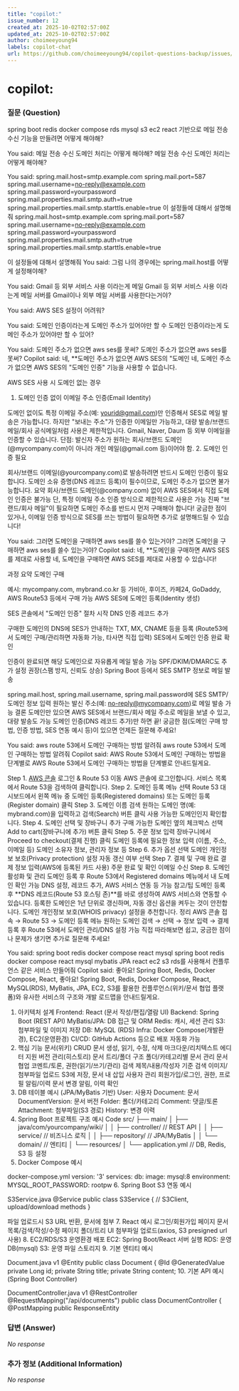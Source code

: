 ```yaml
---
title: "copilot:"
issue_number: 12
created_at: 2025-10-02T02:57:00Z
updated_at: 2025-10-02T02:57:00Z
author: choimeeyoung94
labels: copilot-chat
url: https://github.com/choimeeyoung94/copilot-questions-backup/issues/12
---
```


# copilot:

### 질문 (Question)

spring boot redis docker compose rds mysql s3 ec2 react 기반으로 메일 전송 수신 기능을 만들려면 어떻게 해야해?

You said: 메일 전송 수신 도메인 처리는 어떻게 해야해?
메일 전송 수신 도메인 처리는 어떻게 해야해?

You said: spring.mail.host=smtp.example.com spring.mail.port=587 spring.mail.username=no-reply@example.com spring.mail.password=yourpassword spring.mail.properties.mail.smtp.auth=true spring.mail.properties.mail.smtp.starttls.enable=true 이 설정들에 대해서 설명해줘
spring.mail.host=smtp.example.com
spring.mail.port=587
spring.mail.username=no-reply@example.com
spring.mail.password=yourpassword
spring.mail.properties.mail.smtp.auth=true
spring.mail.properties.mail.smtp.starttls.enable=true

이 설정들에 대해서 설명해줘
You said: 그럼 나의 경우에는 spring.mail.host를 어떻게 설정해야해?

You said: Gmail 등 외부 서비스 사용 이라는게 메일
Gmail 등 외부 서비스 사용 이라는게 메일 서버를 Gmail이나 외부 메일 서버를 사용한다는거야?

You said: AWS SES 설정이 어려워?

You said: 도메인 인증이라는게 도메인 주소가 있어야만 할 수
도메인 인증이라는게 도메인 주소가 있어야만 할 수 있어?

You said: 도메인 주소가 없으면 aws ses를 못써?
도메인 주소가 없으면 aws ses를 못써?
Copilot said: 네, **도메인 주소가 없으면 AWS SES의 "도메인
네, 도메인 주소가 없으면 AWS SES의 "도메인 인증" 기능을 사용할 수 없습니다.

AWS SES 사용 시 도메인 없는 경우
1. 도메인 인증 없이 이메일 주소 인증(Email Identity)

도메인 없이도 특정 이메일 주소(예: <a>yourid@gmail.com</a>)만 인증해서 SES로 메일 발송은 가능합니다.
하지만 "보내는 주소"가 인증한 이메일만 가능하고,
대량 발송/브랜드 메일/회사 공식메일처럼 사용은 제한적입니다.
Gmail, Naver, Daum 등 외부 이메일을 인증할 수 있습니다.
단점: 발신자 주소가 원하는 회사/브랜드 도메인(@mycompany.com)이 아니라 개인 메일(@gmail.com 등)이어야 함.
2. 도메인 인증 필요

회사/브랜드 이메일(@yourcompany.com)로 발송하려면 반드시 도메인 인증이 필요합니다.
도메인 소유 증명(DNS 레코드 등록)이 필수이므로, 도메인 주소가 없으면 불가능합니다.
요약
회사/브랜드 도메인(@company.com) 없이 AWS SES에서 직접 도메인 인증은 불가능
단, 특정 이메일 주소 인증 방식으로 제한적으로 사용은 가능
진짜 "브랜드/회사 메일"이 필요하면 도메인 주소를 반드시 먼저 구매해야 합니다!
궁금한 점이 있거나, 이메일 인증 방식으로 SES를 쓰는 방법이 필요하면 추가로 설명해드릴 수 있습니다!

You said: 그러면 도메인을 구매하면 aws ses를 쓸수 있는거야?
그러면 도메인을 구매하면 aws ses를 쓸수 있는거야?
Copilot said: 네, **도메인을 구매하면 AWS SES를 제대로 사용할
네, 도메인을 구매하면 AWS SES를 제대로 사용할 수 있습니다!

과정 요약
도메인 구매

예시: mycompany.com, mybrand.co.kr 등
가비아, 후이즈, 카페24, GoDaddy, AWS Route53 등에서 구매 가능
AWS SES에 도메인 등록(Identity 생성)

SES 콘솔에서 "도메인 인증" 절차 시작
DNS 인증 레코드 추가

구매한 도메인의 DNS에 SES가 안내하는 TXT, MX, CNAME 등을 등록
(Route53에서 도메인 구매/관리하면 자동화 가능, 타사면 직접 입력)
SES에서 도메인 인증 완료 확인

인증이 완료되면 해당 도메인으로 자유롭게 메일 발송 가능
SPF/DKIM/DMARC도 추가 설정 권장(스팸 방지, 신뢰도 상승)
Spring Boot 등에서 SES SMTP 정보로 메일 발송

spring.mail.host, spring.mail.username, spring.mail.password에 SES SMTP/도메인 정보 입력
원하는 발신 주소(예: no-reply@mycompany.com)로 메일 발송 가능
결론
도메인만 있으면 AWS SES에서 브랜드/회사 메일 주소로 메일을 보낼 수 있고, 대량 발송도 가능
도메인 인증(DNS 레코드 추가)만 하면 끝!
궁금한 점(도메인 구매 방법, 인증 방법, SES 연동 예시 등)이 있으면 언제든 질문해 주세요!

You said: aws route 53에서 도메인 구매하는 방법 알려줘
aws route 53에서 도메인 구매하는 방법 알려줘
Copilot said: AWS Route 53에서 도메인 구매하는 방법을 단계별로
AWS Route 53에서 도메인 구매하는 방법을 단계별로 안내드릴게요.

Step 1. <a href="https://aws.amazon.com/ko/console/">AWS 콘솔</a> 로그인 &amp; Route 53 이동
AWS 콘솔에 로그인합니다.
서비스 목록에서 Route 53을 검색하여 클릭합니다.
Step 2. 도메인 등록 메뉴 선택
Route 53 대시보드에서 왼쪽 메뉴 중 도메인 등록(Registered domains) 또는 도메인 등록(Register domain) 클릭
Step 3. 도메인 이름 검색
원하는 도메인 명(예: mybrand.com)을 입력하고 검색(Search) 버튼 클릭
사용 가능한 도메인인지 확인합니다.
Step 4. 도메인 선택 및 장바구니 추가
구매 가능한 도메인 옆의 체크박스 선택
Add to cart(장바구니에 추가) 버튼 클릭
Step 5. 주문 정보 입력
장바구니에서 Proceed to checkout(결제 진행) 클릭
도메인 등록에 필요한 정보 입력 (이름, 주소, 이메일 등)
도메인 소유자 정보, 관리자 정보 등
Step 6. 추가 옵션 선택
도메인 개인정보 보호(Privacy protection) 설정
자동 갱신 여부 선택
Step 7. 결제 및 구매 완료
결제 정보 입력(AWS에 등록된 카드 사용)
주문 완료 및 확인 이메일 수신
Step 8. 도메인 활성화 및 관리
도메인 등록 후 Route 53에서 Registered domains 메뉴에서 내 도메인 확인 가능
DNS 설정, 레코드 추가, AWS 서비스 연동 등 가능
참고/팁
도메인 등록 후 **DNS 레코드(Route 53 호스팅 존)**를 바로 생성하여 AWS 서비스와 연동할 수 있습니다.
등록한 도메인은 1년 단위로 갱신하며, 자동 갱신 옵션을 켜두는 것이 안전합니다.
도메인 개인정보 보호(WHOIS privacy) 설정을 추천합니다.
정리
AWS 콘솔 접속 → Route 53 → 도메인 등록 메뉴
원하는 도메인 검색 → 선택 → 정보 입력 → 결제
등록 후 Route 53에서 도메인 관리/DNS 설정 가능
직접 따라해보면 쉽고, 궁금한 점이나 문제가 생기면 추가로 질문해 주세요!

You said: spring boot redis docker compose react mysql
spring boot redis docker compose react mysql mybatis JPA react ec2 s3 rds를 사용해서 컨플루언스 같은 서비스 만들어줘
Copilot said: 좋아요! Spring Boot, Redis, Docker Compose, React,
좋아요! Spring Boot, Redis, Docker Compose, React, MySQL(RDS), MyBatis, JPA, EC2, S3를 활용한 컨플루언스(위키/문서 협업 플랫폼)와 유사한 서비스의 구조와 개발 로드맵을 안내드릴게요.

1. 아키텍처 설계
Frontend: React (문서 작성/편집/열람 UI)
Backend: Spring Boot (REST API)
MyBatis/JPA: DB 접근 및 ORM
Redis: 캐시, 세션 관리
S3: 첨부파일 및 이미지 저장
DB: MySQL (RDS)
Infra: Docker Compose(개발환경), EC2(운영환경)
CI/CD: GitHub Actions 등으로 배포 자동화 가능
2. 핵심 기능
문서(위키) CRUD
문서 생성, 읽기, 수정, 삭제
마크다운/리치텍스트 에디터 지원
버전 관리(히스토리)
문서 트리/폴더 구조
폴더/카테고리별 문서 관리
문서 협업
코멘트/토론, 권한(읽기/쓰기/관리)
검색
제목/내용/작성자 기준 검색
이미지/첨부파일 업로드
S3에 저장, 문서 내 삽입
사용자 관리
회원가입/로그인, 권한, 프로필
알림/이력
문서 변경 알림, 이력 확인
3. DB 테이블 예시 (JPA/MyBatis 기반)
User: 사용자
Document: 문서
DocumentVersion: 문서 버전
Folder: 폴더/카테고리
Comment: 댓글/토론
Attachment: 첨부파일(S3 경로)
History: 변경 이력
4. Spring Boot 프로젝트 구조 예시
Code
src/
 ├── main/
 │   ├── java/com/yourcompany/wiki/
 │   │   ├── controller/     // REST API
 │   │   ├── service/        // 비즈니스 로직
 │   │   ├── repository/     // JPA/MyBatis
 │   │   └── domain/         // 엔티티
 │   └── resources/
 │       └── application.yml // DB, Redis, S3 등 설정
5. Docker Compose 예시

docker-compose.yml
version: '3'
services:
  db:
    image: mysql:8
    environment:
      MYSQL_ROOT_PASSWORD: rootpw
6. Spring Boot S3 연동 예시

S3Service.java
@Service
public class S3Service {
    // S3Client, upload/download methods
}

파일 업로드시 S3 URL 반환, 문서에 첨부
7. React 예시
로그인/회원가입 페이지
문서 목록/검색/작성/수정 페이지
폴더/트리 UI
첨부파일 업로드(axios, S3 presigned url 사용)
8. EC2/RDS/S3 운영환경 배포
EC2: Spring Boot/React 서버 실행
RDS: 운영 DB(mysql)
S3: 운영 파일 스토리지
9. 기본 엔티티 예시

Document.java
v1
@Entity
public class Document {
    @Id @GeneratedValue
    private Long id;
    private String title;
    private String content;
10. 기본 API 예시 (Spring Boot Controller)

DocumentController.java
v1
@RestController
@RequestMapping("/api/documents")
public class DocumentController {
    @PostMapping
    public ResponseEntity

### 답변 (Answer)

_No response_

### 추가 정보 (Additional Information)

_No response_
